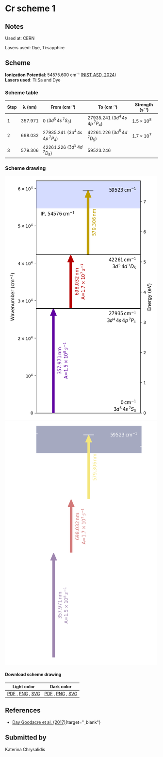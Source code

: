 # Cr scheme 1

## Notes

Used at: CERN

Lasers used: Dye, Ti:sapphire





## Scheme

**Ionization Potential**: 54575.600 cm⁻¹ ([NIST ASD, 2024](https://www.nist.gov/pml/atomic-spectra-database))  
**Lasers used**: Ti:Sa and Dye

### Scheme table

| Step | λ (nm)  |            From (cm⁻¹)            |             To (cm⁻¹)             |   Strength (s⁻¹)    |
| ---- | ------- | --------------------------------- | --------------------------------- | ------------------- |
| 1    | 357.971 | 0 ($3d^{5}\,4s\,^7S_3$)           | 27935.241 ($3d^4\,4s\,4p\,^7P_4$) | $1.5 \times 10^{8}$ |
| 2    | 698.032 | 27935.241 ($3d^4\,4s\,4p\,^7P_4$) | 42261.226 ($3d^5\,4d\,^7D_5$)     | $1.7 \times 10^{7}$ |
| 3    | 579.306 | 42261.226 ($3d^5\,4d\,^7D_5$)     | 59523.246                         |                     |


### Scheme drawing

![cr scheme, light mode](cr-001/cr-001-light.png#only-light)
![cr scheme, dark mode](cr-001/cr-001-dark-web.png#only-dark)

#### Download scheme drawing

|                                            Light color                                            |                                           Dark color                                           |
| ------------------------------------------------------------------------------------------------- | ---------------------------------------------------------------------------------------------- |
| [PDF](cr-001/cr-001-light.pdf) , [PNG](cr-001/cr-001-light.png) , [SVG](cr-001/cr-001-light.svg)  | [PDF](cr-001/cr-001-dark.pdf) , [PNG](cr-001/cr-001-dark.png) , [SVG](cr-001/cr-001-dark.svg)  |


## References

  - [Day Goodacre et al. (2017)](https://doi.org/10.1016/j.sab.2017.01.001){target="_blank"}



## Submitted by

Katerina Chrysalidis

